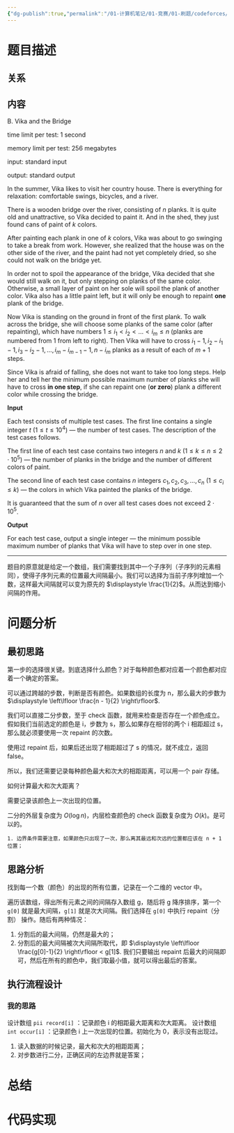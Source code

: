 ```yaml
---
{"dg-publish":true,"permalink":"/01-计算机笔记/01-竞赛/01-刷题/codeforces/2024-02/002-1842B/","tags":["personal/blog"]}
---
```



# 题目描述
## 关系

## 内容
B. Vika and the Bridge

time limit per test: 1 second

memory limit per test: 256 megabytes

input: standard input

output: standard output

In the summer, Vika likes to visit her country house. There is everything for relaxation: comfortable swings, bicycles, and a river.

There is a wooden bridge over the river, consisting of $n$ planks. It is quite old and unattractive, so Vika decided to paint it. And in the shed, they just found cans of paint of $k$ colors.

After painting each plank in one of $k$ colors, Vika was about to go swinging to take a break from work. However, she realized that the house was on the other side of the river, and the paint had not yet completely dried, so she could not walk on the bridge yet.

In order not to spoil the appearance of the bridge, Vika decided that she would still walk on it, but only stepping on planks of the same color. Otherwise, a small layer of paint on her sole will spoil the plank of another color. Vika also has a little paint left, but it will only be enough to repaint **one** plank of the bridge.

Now Vika is standing on the ground in front of the first plank. To walk across the bridge, she will choose some planks of the same color (after repainting), which have numbers $1 \le i_1 < i_2 < \ldots < i_m \le n$ (planks are numbered from $1$ from left to right). Then Vika will have to cross $i_1 - 1, i_2 - i_1 - 1, i_3 - i_2 - 1, \ldots, i_m - i_{m-1} - 1, n - i_m$ planks as a result of each of $m + 1$ steps.

Since Vika is afraid of falling, she does not want to take too long steps. Help her and tell her the minimum possible maximum number of planks she will have to cross **in one step**, if she can repaint one (**or zero**) plank a different color while crossing the bridge.

**Input**

Each test consists of multiple test cases. The first line contains a single integer $t$ ($1 \le t \le 10^4$) — the number of test cases. The description of the test cases follows.

The first line of each test case contains two integers $n$ and $k$ ($1 \le k \le n \le 2 \cdot 10^5$) — the number of planks in the bridge and the number of different colors of paint.

The second line of each test case contains $n$ integers $c_1, c_2, c_3, \dots, c_n$ ($1 \le c_i \le k$) — the colors in which Vika painted the planks of the bridge.

It is guaranteed that the sum of $n$ over all test cases does not exceed $2 \cdot 10^5$.

**Output**

For each test case, output a single integer — the minimum possible maximum number of planks that Vika will have to step over in one step.

***
题目的原意就是给定一个数组，我们需要找到其中一个子序列（子序列的元素相同），使得子序列元素的位置最大间隔最小。我们可以选择为当前子序列增加一个数，这样最大间隔就可以变为原先的 $\displaystyle \frac{1}{2}$。从而达到缩小间隔的作用。
# 问题分析
## 最初思路
第一步的选择很关键。到底选择什么颜色？对于每种颜色都对应着一个颜色都对应着一个确定的答案。

可以通过跨越的步数，判断是否有颜色。如果数组的长度为 n，那么最大的步数为 $\displaystyle \left\lfloor  \frac{n - 1}{2}  \right\rfloor$.

我们可以直接二分步数，至于 check 函数，就用来检查是否存在一个颜色成立。假如我们当前选定的颜色是 i，步数为 s，那么如果存在相邻的两个 i 相距超过 s，那么就必须要使用一次 repaint 的次数。

使用过 repaint 后，如果后还出现了相距超过了 s 的情况，就不成立，返回 false。

所以，我们还需要记录每种颜色最大和次大的相距距离，可以用一个 pair 存储。

如何计算最大和次大距离？

需要记录该颜色上一次出现的位置。

二分的外层复杂度为 $\displaystyle O(\log n)$，内层检查颜色的 check 函数复杂度为 $\displaystyle O(k)$。是可以的。

```ad-tip
1. 边界条件需要注意，如果颜色只出现了一次，那么离其最远和次远的位置都应该在 n + 1 位置；
```

## 思路分析
找到每一个数（颜色）的出现的所有位置，记录在一个二维的 vector 中。

遍历该数组，得出所有元素之间的间隔存入数组 g，随后将 g 降序排序，第一个 `g[0]` 就是最大间隔，`g[1]` 就是次大间隔。我们选择在 `g[0]` 中执行 repaint（分割） 操作。随后有两种情况：
 1. 分割后的最大间隔，仍然是最大的；
 2. 分割后的最大间隔被次大间隔所取代，即 $\displaystyle \left\lfloor  \frac{g[0]-1}{2}  \right\rfloor < g[1]$.
我们只要输出 repaint 后最大的间隔即可，然后在所有的颜色中，我们取最小值，就可以得出最后的答案。

## 执行流程设计
### 我的思路
设计数组 `pii record[i]` ：记录颜色 i 的相距最大距离和次大距离。
设计数组 `int occur[i]` ：记录颜色 i 上一次出现的位置。初始化为 0，表示没有出现过。


1. 读入数据的时候记录，最大和次大的相距距离；
2. 对步数进行二分，正确区间的左边界就是答案；
# 总结

# 代码实现
```

```